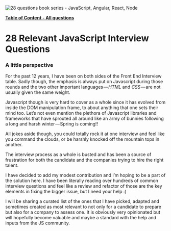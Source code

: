 ![28 questions book series - JavaScript, Angular, React, Node](https://res.cloudinary.com/shifasantebienetre-com/image/upload/v1561570153/Public/all.jpg)

[**Table of Content - All questions**](toc.md)

# 28 Relevant JavaScript Interview Questions
### A little perspective
For the past 12 years, I have been on both sides of the Front End Interview table. Sadly though, the emphasis is always put on Javascript during those rounds and the two other important languages — _HTML_ and _CSS_ — are not usually given the same weight.

Javascript though is very hard to cover as a whole since it has evolved from inside the DOM manipulation frame, to about anything that one sets their mind too. Let’s not even mention the plethora of Javascript libraries and frameworks that have sprouted all around like an army of bunnies following a long and harsh winter — Spring is coming!!

All jokes aside though, you could totally rock it at one interview and feel like you command the clouds, or be harshly knocked off the mountain tops in another.

The interview process as a whole is busted and has been a source of frustration for both the candidate and the companies trying to hire the right talent.

I have decided to add my modest contribution and I’m hoping to be a part of the solution here. I have been literally reading over hundreds of common interview questions and feel like a review and refactor of those are the key elements in fixing the bigger issue, but I need your help :)

I will be sharing a curated list of the ones that I have picked, adapted and sometimes created as most relevant to not only for a candidate to prepare but also for a company to assess one. It is obviously very opinionated but will hopefully become valuable and maybe a standard with the help and inputs from the JS community.

